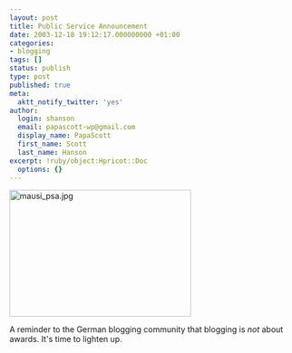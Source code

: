 ```yaml
---
layout: post
title: Public Service Announcement
date: 2003-12-18 19:12:17.000000000 +01:00
categories:
- blogging
tags: []
status: publish
type: post
published: true
meta:
  aktt_notify_twitter: 'yes'
author:
  login: shanson
  email: papascott-wp@gmail.com
  display_name: PapaScott
  first_name: Scott
  last_name: Hanson
excerpt: !ruby/object:Hpricot::Doc
  options: {}
---
```

<p><img alt="mausi_psa.jpg" src="https://www.papascott.de/wordpress/wp-content/uploads/2003/12/mausi_psa.jpg" width="320" height="224" border="0" /></p>
<p>A reminder to the German blogging community that blogging is <em>not</em> about awards. It's time to lighten up.</p>
